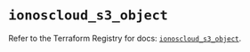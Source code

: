 # `ionoscloud_s3_object`

Refer to the Terraform Registry for docs: [`ionoscloud_s3_object`](https://registry.terraform.io/providers/ionos-cloud/ionoscloud/6.7.15/docs/resources/s3_object).
